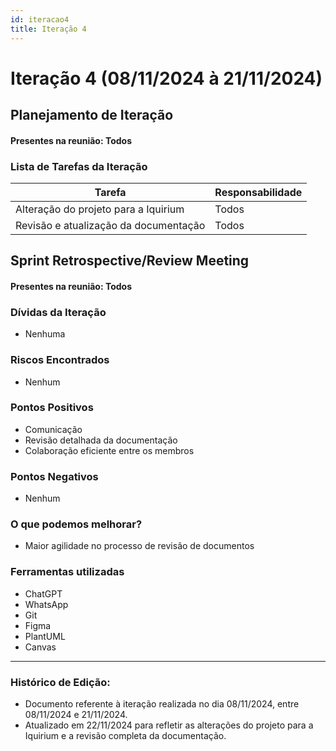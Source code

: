 ```yaml
---
id: iteracao4
title: Iteração 4
---
```


# Iteração 4 (08/11/2024 à 21/11/2024)

## Planejamento de Iteração
#### Presentes na reunião: Todos

### Lista de Tarefas da Iteração

| Tarefa                             | Responsabilidade |
|------------------------------------|------------------|
| Alteração do projeto para a Iquirium | Todos           |
| Revisão e atualização da documentação | Todos          |

## Sprint Retrospective/Review Meeting

#### Presentes na reunião: Todos

### Dívidas da Iteração
- Nenhuma

### Riscos Encontrados
- Nenhum

### Pontos Positivos
- Comunicação
- Revisão detalhada da documentação
- Colaboração eficiente entre os membros

### Pontos Negativos
- Nenhum

### O que podemos melhorar?
- Maior agilidade no processo de revisão de documentos

### Ferramentas utilizadas
- ChatGPT
- WhatsApp
- Git
- Figma
- PlantUML
- Canvas

---

### Histórico de Edição:
- Documento referente à iteração realizada no dia 08/11/2024, entre 08/11/2024 e 21/11/2024.
- Atualizado em 22/11/2024 para refletir as alterações do projeto para a Iquirium e a revisão completa da documentação.
